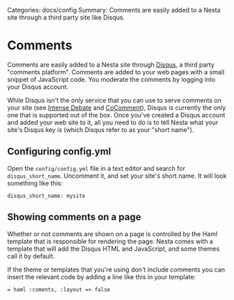 Categories: docs/config
Summary: Comments are easily added to a Nesta site through a third party site like Disqus.

# Comments

Comments are easily added to a Nesta site through [Disqus][disqus], a
third party "comments platform". Comments are added to your web pages
with a small snippet of JavaScript code. You moderate the comments by
logging into your Disqus account.

While Disqus isn't the only service that you can use to serve comments
on your site (see [Intense Debate][intdeb] and [CoComment][coco]),
Disqus is currently the only one that is supported out of the box. Once
you've created a Disqus account and added your web site to it, all you
need to do is to tell Nesta what your site's Disqus key is (which Disqus
refer to as your "short name").

[intdeb]: http://intensedebate.com/
[coco]: http://www.cocomment.com/

## Configuring config.yml

Open the `config/config.yml` file in a text editor and search for
`disqus_short_name`. Uncomment it, and set your site's short name. It
will look something like this:

    disqus_short_name: mysite

## Showing comments on a page

Whether or not comments are shown on a page is controlled by the Haml
template that is responsible for rendering the page. Nesta comes with a
template that will add the Disqus HTML and JavaScript, and some themes
call it by default.

If the theme or templates that you're using don't include comments you
can insert the relevant code by adding a line like this in your
template:

    = haml :coments, :layout => false

[disqus]: http://disqus.com
